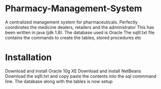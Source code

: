 # Pharmacy-Management-System
A centralized management system for pharmaceuticals. Perfectly coordinates the medicine dealers, retailers and the administrator
This has been written in java (jdk 1.8). The database used is Oracle
The sqlll.txt file contains the commands to create the tables, stored procedures etc
# Installation
Download and install Oracle 10g XE
Download and install NetBeans
Download the sqlll.txt and copy paste the contents into the sql commmand line. The database along with the tables is now setup
